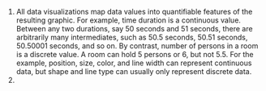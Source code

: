 1. All data visualizations map data values into quantifiable features of the resulting graphic. For example, time duration is a continuous value. Between any two durations, say 50 seconds and 51 seconds, there are arbitrarily many intermediates, such as 50.5 seconds, 50.51 seconds, 50.50001 seconds, and so on. By contrast, number of persons in a room is a discrete value. A room can hold 5 persons or 6, but not 5.5. For the example, position, size, color, and line width can represent continuous data, but shape and line type can usually only represent discrete data.
2. 
